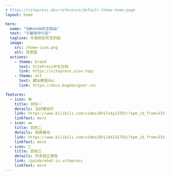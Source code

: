 ```yaml
---
# https://vitepress.dev/reference/default-theme-home-page
layout: home

hero:
  name: "SWKende的文档站"
  text: "于暴雨中行走"
  tagline: 伞是倒划天空的船
  image:
    src: /home-icon.png
    alt: 背景图
  actions:
    - theme: brand
      text: VitePress中文文档
      link: https://vitepress.yiov.top/
    - theme: alt
      text: 建站教程doc
      link: https://docs.bugdesigner.cn/

features:
  - icon: 🛠️
    title: 目标一
    details: 当好螺丝钉
    link: https://www.bilibili.com/video/BV17s4y137DY/?spm_id_from=333.337.search-card.all.click&vd_source=e36103031144dca10ac67f24e861ac18
    linkText: more
  - icon: 🛏️
    title: 目标二
    details: 病房暴动
    link: https://www.bilibili.com/video/BV1iA411G7SU/?spm_id_from=333.788&vd_source=e36103031144dca10ac67f24e861ac18
    linkText: more
  - icon: 🌟
    title: 目标三
    details: 开发独立游戏
    link: /guide/what-is-vitepress
    linkText: more
---
```

